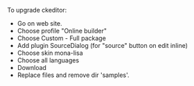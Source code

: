 To upgrade ckeditor:
- Go on web site. 
- Choose profile "Online builder"
- Choose Custom - Full package
- Add plugin SourceDialog (for "source" button on edit inline)
- Choose skin mona-lisa
- Choose all languages
- Download
- Replace files and remove dir 'samples'.